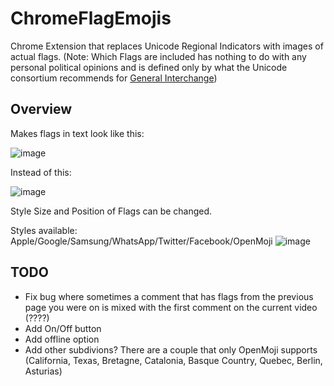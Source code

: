 # ChromeFlagEmojis

Chrome Extension that replaces Unicode Regional Indicators with images of actual flags. (Note: Which Flags are included has nothing to do with any personal political opinions and is defined only by what the Unicode consortium recommends for [General Interchange](https://unicode.org/emoji/charts/emoji-zwj-sequences.html))

## Overview

Makes flags in text look like this:

![image](https://github.com/Brxnni/ChromeFlagEmojis/assets/72916383/5faa91de-edc3-4a45-a6dd-a0cb45376f24)

Instead of this:

![image](https://github.com/Brxnni/ChromeFlagEmojis/assets/72916383/750ec6fa-377c-4922-b38a-ca71ee6a7b28)

Style Size and Position of Flags can be changed.

Styles available: Apple/Google/Samsung/WhatsApp/Twitter/Facebook/OpenMoji
![image](https://github.com/Brxnni/ChromeFlagEmojis/assets/72916383/c61de214-4209-46df-9327-951bcf60f147)

## TODO

* Fix bug where sometimes a comment that has flags from the previous page you were on is mixed with the first comment on the current video (????)
* Add On/Off button
* Add offline option
* Add other subdivions? There are a couple that only OpenMoji supports (California, Texas, Bretagne, Catalonia, Basque Country, Quebec, Berlin, Asturias)
